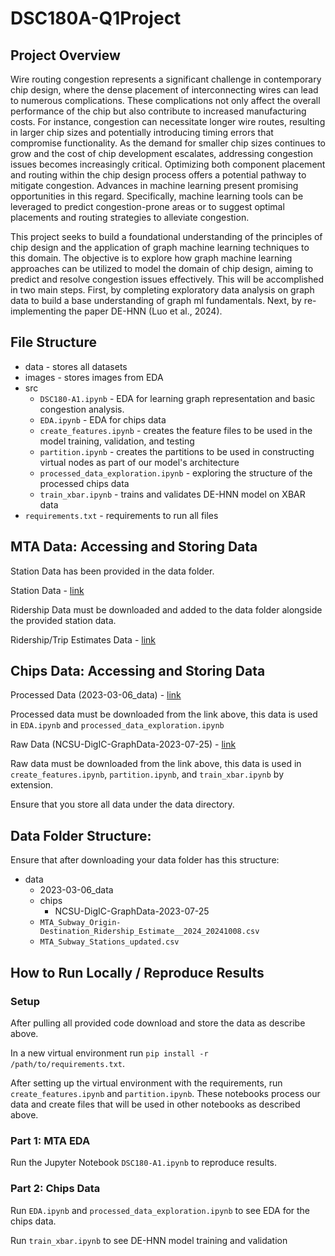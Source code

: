 # DSC180A-Q1Project

## Project Overview

Wire routing congestion represents a significant challenge in contemporary chip design,
where the dense placement of interconnecting wires can lead to numerous complications.
These complications not only affect the overall performance of the chip but also contribute to
increased manufacturing costs. For instance, congestion can necessitate longer wire routes,
resulting in larger chip sizes and potentially introducing timing errors that compromise
functionality. As the demand for smaller chip sizes continues to grow and the cost of chip
development escalates, addressing congestion issues becomes increasingly critical.
Optimizing both component placement and routing within the chip design process offers a
potential pathway to mitigate congestion. Advances in machine learning present promising
opportunities in this regard. Specifically, machine learning tools can be leveraged to predict
congestion-prone areas or to suggest optimal placements and routing strategies to alleviate
congestion.

This project seeks to build a foundational understanding of the principles of chip design
and the application of graph machine learning techniques to this domain. The objective is
to explore how graph machine learning approaches can be utilized to model the domain
of chip design, aiming to predict and resolve congestion issues effectively. This will be
accomplished in two main steps. First, by completing exploratory data analysis on graph
data to build a base understanding of graph ml fundamentals. Next, by re-implementing
the paper DE-HNN (Luo et al., 2024).

## File Structure
* data - stores all datasets
* images - stores images from EDA
* src
  * ```DSC180-A1.ipynb``` - EDA for learning graph representation and basic congestion analysis.
  * ```EDA.ipynb``` - EDA for chips data
  * ```create_features.ipynb``` - creates the feature files to be used in the model training, validation, and testing
  * ```partition.ipynb``` - creates the partitions to be used in constructing virtual nodes as part of our model's architecture
  * ```processed_data_exploration.ipynb``` - exploring the structure of the processed chips data
  * ```train_xbar.ipynb``` - trains and validates DE-HNN model on XBAR data
* ```requirements.txt``` - requirements to run all files

## MTA Data: Accessing and Storing Data

Station Data has been provided in the data folder.

Station Data - [link](https://github.com/animeshbchowdhury/mta_subway_station/tree/main)

Ridership Data must be downloaded and added to the data folder alongside the provided station data.

Ridership/Trip Estimates Data - [link](https://drive.google.com/drive/folders/1fV47SWGv5_AFPR_gRfvK1ra1LfSFCgOw)

## Chips Data: Accessing and Storing Data

Processed Data (2023-03-06_data) - [link](https://zenodo.org/records/10795280?token=eyJhbGciOiJIUzUxMiJ9.eyJpZCI6Ijk5NjM2MzZiLTg0ZmUtNDI2My04OTQ3LTljMjA5ZjA3N2Y1OSIsImRhdGEiOnt9LCJyYW5kb20iOiJlYzFmMGJlZTU3MzE1OWMzOTU2MWZkYTE3MzY5ZjRjOCJ9.WifQFExjW1CAW0ahf3e5Qr0OV9c2cw9_RUbOXUsvRbnKlkApNZwVCL_VPRJvAve0MJDC0DDOSx_RLiTvBimr0w)

Processed data must be downloaded from the link above, this data is used in ```EDA.ipynb``` and ```processed_data_exploration.ipynb```

Raw Data (NCSU-DigIC-GraphData-2023-07-25) - [link](https://drive.google.com/file/d/1Scq35gvCQvIMrmthGs7MUhc8c1VZ8ZwN/view)

Raw data must be downloaded from the link above, this data is used in ```create_features.ipynb```, ```partition.ipynb```, and ```train_xbar.ipynb``` by extension.

Ensure that you store all data under the data directory.

## Data Folder Structure:

Ensure that after downloading your data folder has this structure:

* data
  * 2023-03-06_data
  * chips
    * NCSU-DigIC-GraphData-2023-07-25
  * ```MTA_Subway_Origin-Destination_Ridership_Estimate__2024_20241008.csv```
  * ```MTA_Subway_Stations_updated.csv```

## How to Run Locally / Reproduce Results

### Setup
After pulling all provided code download and store the data as describe above. 

In a new virtual environment run ```pip install -r /path/to/requirements.txt```.

After setting up the virtual environment with the requirements, run ```create_features.ipynb``` and ```partition.ipynb```. These notebooks process our data and create files that will be used in other notebooks as described above.

### Part 1: MTA EDA
Run the Jupyter Notebook ```DSC180-A1.ipynb``` to reproduce results.

### Part 2: Chips Data
Run ```EDA.ipynb``` and ```processed_data_exploration.ipynb``` to see EDA for the chips data.

Run ```train_xbar.ipynb``` to see DE-HNN model training and validation
